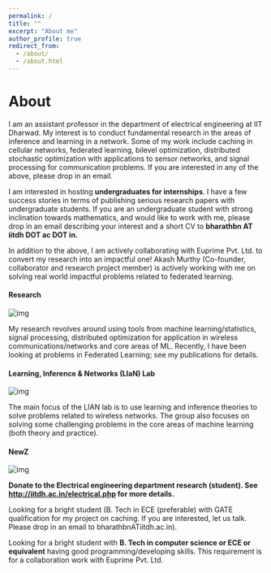 ```yaml
---
permalink: /
title: ""
excerpt: "About me"
author_profile: true
redirect_from: 
  - /about/
  - /about.html
---
```


# About 

I am an assistant professor in the department of electrical engineering at IIT Dharwad. My interest is to conduct fundamental research in the areas of inference and learning in a network. Some of my work include caching in cellular networks, federated learning, bilevel optimization, distributed stochastic optimization with applications to sensor networks, and signal processing for communication problems. If you are interested in any of the above, please drop in an email.

I am interested in hosting **undergraduates for internships**. I have a few success stories in terms of publishing serious research papers with undergraduate students. If you are an undergraduate student with strong inclination towards mathematics, and would like to work with me, please drop in an email describing your interest and a short CV to **bharathbn AT iitdh DOT ac DOT in.**

In addition to the above, I am actively collaborating with Euprime Pvt. Ltd. to convert my research into an impactful one! Akash Murthy (Co-founder, collaborator and research project member) is actively working with me on solving real world impactful problems related to federated learning.

#### Research

![img](https://bnbharath.files.wordpress.com/2020/06/d6f91c80-3e37-43de-be62-c691a26cbb1b.jpeg?w=750)

My research revolves around using tools from machine learning/statistics, signal processing, distributed optimization for application in wireless communications/networks and core areas of ML. Recently, I have been looking at problems in Federated Learning; see my publications for details.

#### Learning, Inference & Networks (LIaN) Lab

![img](https://bnbharath.files.wordpress.com/2020/06/img_20200618_004028.jpg?w=750)

The main focus of the LIAN lab is to use learning and inference theories to solve problems related to wireless networks. The group also focuses on solving some challenging problems in the core areas of machine learning (both theory and practice).

#### NewZ

![img](https://bnbharath.files.wordpress.com/2020/06/img_1282.jpg?w=200)



**Donate to the Electrical engineering department research (student). See http://iitdh.ac.in/electrical.php for more details.**

Looking for a bright student (B. Tech in ECE (preferable) with GATE qualification for my project on caching. If you are interested, let us talk. Please drop in an email to bharathbnATiitdh.ac.in).

Looking for a bright student with **B. Tech in computer science or ECE or equivalent** having good programming/developing skills. This requirement is for a collaboration work with Euprime Pvt. Ltd.
